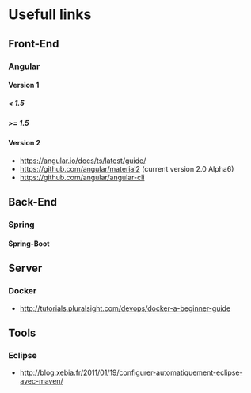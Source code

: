# Usefull links

## Front-End

### Angular

#### Version 1

##### < 1.5

##### >= 1.5

#### Version 2

- https://angular.io/docs/ts/latest/guide/
- https://github.com/angular/material2 (current version 2.0 Alpha6)
- https://github.com/angular/angular-cli

## Back-End

### Spring

#### Spring-Boot

## Server

### Docker

- http://tutorials.pluralsight.com/devops/docker-a-beginner-guide

## Tools

### Eclipse

- http://blog.xebia.fr/2011/01/19/configurer-automatiquement-eclipse-avec-maven/
